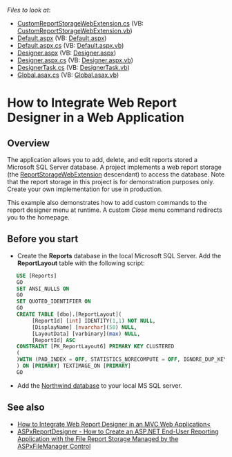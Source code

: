 <!-- default file list -->
*Files to look at*:

* [CustomReportStorageWebExtension.cs](./CS/SimpleWebReportCatalog/App_Code/CustomReportStorageWebExtension.cs) (VB: [CustomReportStorageWebExtension.vb](./VB/SimpleWebReportCatalog/CustomReportStorageWebExtension.vb))
* [Default.aspx](./CS/SimpleWebReportCatalog/Default.aspx) (VB: [Default.aspx](./VB/SimpleWebReportCatalog/Default.aspx))
* [Default.aspx.cs](./CS/SimpleWebReportCatalog/Default.aspx.cs) (VB: [Default.aspx.vb](./VB/SimpleWebReportCatalog/Default.aspx.vb))
* [Designer.aspx](./CS/SimpleWebReportCatalog/Designer.aspx) (VB: [Designer.aspx](./VB/SimpleWebReportCatalog/Designer.aspx))
* [Designer.aspx.cs](./CS/SimpleWebReportCatalog/Designer.aspx.cs) (VB: [Designer.aspx.vb](./VB/SimpleWebReportCatalog/Designer.aspx.vb))
* [DesignerTask.cs](./CS/SimpleWebReportCatalog/DesignerTask.cs) (VB: [DesignerTask.vb](./VB/SimpleWebReportCatalog/DesignerTask.vb))
* [Global.asax.cs](./CS/SimpleWebReportCatalog/Global.asax.cs) (VB: [Global.asax.vb](./VB/SimpleWebReportCatalog/Global.asax.vb))
<!-- default file list end -->

# How to Integrate Web Report Designer in a Web Application

## Overview
The application allows you to add, delete, and edit reports stored a Microsoft SQL Server database. A project implements a web report storage (the [ReportStorageWebExtension](https://docs.devexpress.com/XtraReports/DevExpress.XtraReports.Web.Extensions.ReportStorageWebExtension) descendant) to access the database. Note that the report storage in this project is for demonstration purposes only. Create your own implementation for use in production.

This example also demonstrates how to add custom commands to the report designer menu at runtime. A custom _Close_ menu command redirects you to the homepage.

## Before you start
* Create the **Reports** database in the local Microsoft SQL Server. Add the **ReportLayout** table with the following script:
```SQL
   USE [Reports]
   GO
   SET ANSI_NULLS ON
   GO
   SET QUOTED_IDENTIFIER ON
   GO
   CREATE TABLE [dbo].[ReportLayout](
	    [ReportId] [int] IDENTITY(1,1) NOT NULL,
	    [DisplayName] [nvarchar](50) NULL,
	    [LayoutData] [varbinary](max) NULL,
	    [ReportId] ASC
   CONSTRAINT [PK_ReportLayout6] PRIMARY KEY CLUSTERED 
   (
   )WITH (PAD_INDEX = OFF, STATISTICS_NORECOMPUTE = OFF, IGNORE_DUP_KEY =  OFF, ALLOW_ROW_LOCKS = ON, ALLOW_PAGE_LOCKS = ON) ON [PRIMARY]
   ) ON [PRIMARY] TEXTIMAGE_ON [PRIMARY]
   GO
```
* Add the [Northwind database](https://github.com/microsoft/sql-server-samples/tree/master/samples/databases/northwind-pubs) to your local MS SQL server. 

## See also
* [How to Integrate Web Report Designer in an MVC Web Application<](https://www.devexpress.com/Support/Center/p/T190370)
* [ASPxReportDesigner - How to Create an ASP.NET End-User Reporting Application with the File Report Storage Managed by the ASPxFileManager Control](https://www.devexpress.com/Support/Center/p/T227679)



